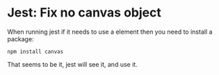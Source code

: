 # Jest: Fix no canvas object

When running jest if it needs to use a <canvas> element then you need
to install a package:

```
npm install canvas
```

That seems to be it, jest will see it, and use it. 
